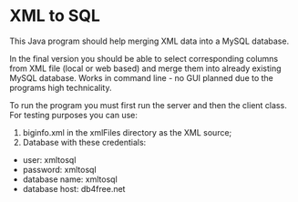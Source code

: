 # XML to SQL

This Java program should help merging XML data into a MySQL database.

In the final version you should be able to select corresponding columns from XML file (local or web based) and merge them into already existing MySQL database.
Works in command line - no GUI planned due to the programs high technicality.

To run the program you must first run the server and then the client class.
For testing purposes you can use:
1. biginfo.xml in the xmlFiles directory as the XML source;
2. Database with these credentials:
* user: xmltosql
* password: xmltosql
* database name: xmltosql
* database host: db4free.net

